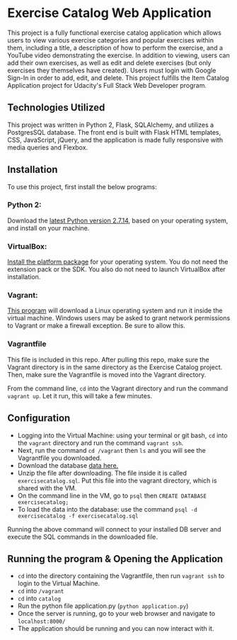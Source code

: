 # Exercise Catalog Web Application

This project is a fully functional exercise catalog application which allows users to view various exercise categories 
and popular exercises within them, including a title, a description of how to perform the exercise, and a YouTube video demonstrating
the exercise. In addition to viewing, users can add their own exercises, as well as edit and delete exercises (but only 
exercises they themselves have created). Users must login with Google Sign-In in order to add, edit, and delete. This project
fulfills the Item Catalog Application project for Udacity's Full Stack Web Developer program.

## Technologies Utilized

This project was written in Python 2, Flask, SQLAlchemy, and utilizes a PostgresSQL database. The front end is built with Flask
HTML templates, CSS, JavaScript, jQuery, and the application is made fully responsive with media queries and Flexbox.

## Installation

To use this project, first install the below programs:

### Python 2:
Download the [latest Python version 2.7.14](https://www.python.org/downloads/), based on your operating system, and install on your machine. 

### VirtualBox: 
[Install the platform package](https://www.virtualbox.org/wiki/Downloads) for your operating system. You do not need the extension pack
or the SDK. You also do not need to launch VirtualBox after installation.

### Vagrant:

[This program](https://www.vagrantup.com/downloads.html) will download a Linux operating system and run it inside the virtual machine. 
Windows users may be asked to grant network permissions to Vagrant or make a firewall exception. Be sure to allow this.

### Vagrantfile
This file is included in this repo. After pulling this repo, make sure the Vagrant directory is in the same directory as the Exercise Catalog project. Then, make sure the Vagrantfile is moved into the Vagrant directory. 

From the command line, `cd` into the Vagrant directory and run the command `vagrant up`.  Let it run, this will take a few minutes.

## Configuration

* Logging into the Virtual Machine: using your terminal or git bash, `cd` into the `vagrant` directory and run the command 
`vagrant ssh`.  
* Next, run the command `cd /vagrant` then `ls` and you will see the Vagrantfile you downloaded.
* Download the database [data here.](https://drive.google.com/open?id=1q54oM2LTM3x_dHnCocNjbJfb8Z-iP-ln)
* Unzip the file after downloading. The file inside it is called `exercisecatalog.sql`.  Put this file into the vagrant directory, 
  which is shared with the VM.
* On the command line in the VM, go to `psql` then `CREATE DATABASE exercisecatalog;`
* To load the data into the database: use the command `psql -d exercisecatalog -f exercisecatalog.sql`

Running the above command will connect to your installed DB server and execute the SQL commands in the downloaded file. 

## Running the program & Opening the Application

* `cd` into the directory containing the Vagrantfile, then run `vagrant ssh` to login to the Virtual Machine. 
* `cd` into `/vagrant`
* `cd` into `catalog`
* Run the python file application.py (`python application.py`)
* Once the server is running, go to your web browser and navigate to `localhost:8000/`
* The application should be running and you can now interact with it.

